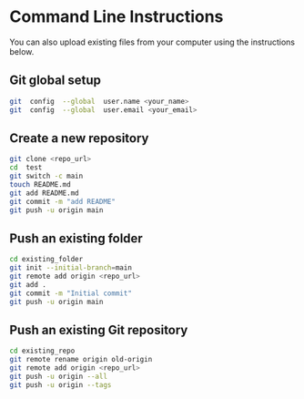 
# Command Line Instructions

You can also upload existing files from your computer using the instructions below.

## Git global setup
```sh
git  config  --global  user.name <your_name>
git  config  --global  user.email <your_email>
```

## Create a new repository
```sh
git clone <repo_url> 
cd  test
git switch -c main 
touch README.md 
git add README.md 
git commit -m "add README" 
git push -u origin main
```

## Push an existing folder
```sh
cd existing_folder
git init --initial-branch=main
git remote add origin <repo_url>
git add .
git commit -m "Initial commit"
git push -u origin main
```
## Push an existing Git repository

```sh
cd existing_repo
git remote rename origin old-origin
git remote add origin <repo_url>
git push -u origin --all
git push -u origin --tags
